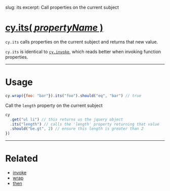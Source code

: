 slug: its
excerpt: Call properties on the current subject

# [cy.its( *propertyName* )](#usage)

`cy.its` calls properties on the current subject and returns that new value.

`cy.its` is identical to [`cy.invoke`](https://on.cypress.io/api/invoke), which reads better when invoking function properties.


***

# Usage

```javascript
cy.wrap({foo: "bar"}).its("foo").should("eq", "bar") // true
```

Call the `length` property on the current subject

```javascript
cy
  .get("ul li") // this returns us the jquery object
  .its("length") // calls the 'length' property returning that value
  .should("be.gt", 2) // ensure this length is greater than 2
})
```

***

# Related

- [invoke](https://on.cypress.io/api/invoke)
- [wrap](https://on.cypress.io/api/wrap)
- [then](https://on.cypress.io/api/then)